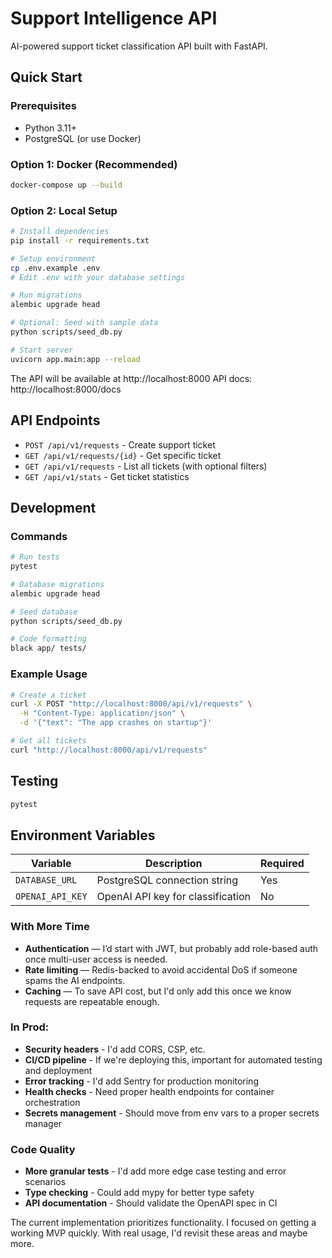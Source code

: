 # Support Intelligence API

AI-powered support ticket classification API built with FastAPI.

## Quick Start

### Prerequisites
- Python 3.11+
- PostgreSQL (or use Docker)

### Option 1: Docker (Recommended)
```bash
docker-compose up --build
```

### Option 2: Local Setup
```bash
# Install dependencies
pip install -r requirements.txt

# Setup environment
cp .env.example .env
# Edit .env with your database settings

# Run migrations
alembic upgrade head

# Optional: Seed with sample data
python scripts/seed_db.py

# Start server
uvicorn app.main:app --reload
```

The API will be available at http://localhost:8000
API docs: http://localhost:8000/docs



## API Endpoints

- `POST /api/v1/requests` - Create support ticket
- `GET /api/v1/requests/{id}` - Get specific ticket
- `GET /api/v1/requests` - List all tickets (with optional filters)
- `GET /api/v1/stats` - Get ticket statistics

## Development


### Commands

```bash
# Run tests
pytest

# Database migrations
alembic upgrade head

# Seed database
python scripts/seed_db.py

# Code formatting
black app/ tests/
```

### Example Usage

```bash
# Create a ticket
curl -X POST "http://localhost:8000/api/v1/requests" \
  -H "Content-Type: application/json" \
  -d '{"text": "The app crashes on startup"}'

# Get all tickets
curl "http://localhost:8000/api/v1/requests"
```

## Testing

```bash
pytest
```

## Environment Variables

| Variable | Description | Required |
|----------|-------------|----------|
| `DATABASE_URL` | PostgreSQL connection string | Yes |
| `OPENAI_API_KEY` | OpenAI API key for classification | No |

### With More Time
- **Authentication** — I’d start with JWT, but probably add role-based auth once multi-user access is needed.
- **Rate limiting** — Redis-backed to avoid accidental DoS if someone spams the AI endpoints.
- **Caching** — To save API cost, but I'd only add this once we know requests are repeatable enough.

### In Prod:
- **Security headers** - I'd add CORS, CSP, etc.
- **CI/CD pipeline** - If we're deploying this, important for automated testing and deployment
- **Error tracking** - I'd add Sentry for production monitoring
- **Health checks** - Need proper health endpoints for container orchestration
- **Secrets management** - Should move from env vars to a proper secrets manager

### Code Quality
- **More granular tests** - I'd add more edge case testing and error scenarios
- **Type checking** - Could add mypy for better type safety
- **API documentation** - Should validate the OpenAPI spec in CI

The current implementation prioritizes functionality. I focused on getting a working MVP quickly. With real usage, I'd revisit these areas and maybe more.